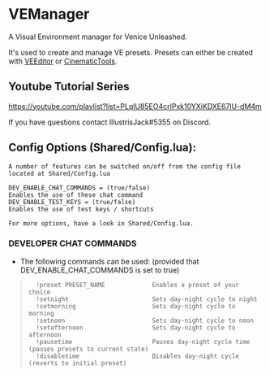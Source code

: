 # VEManager
A Visual Environment manager for Venice Unleashed.

It's used to create and manage VE presets. Presets can either be created with [VEEditor](https://github.com/BF3RM/VEEditor) or [CinematicTools](https://github.com/Powback/VEXT-CinematicTools).

## Youtube Tutorial Series
https://youtube.com/playlist?list=PLqlU85EO4crIPxk10YXiKDXE67lU-dM4m

If you have questions contact IllustrisJack#5355 on Discord.

## Config Options (Shared/Config.lua):
	A number of features can be switched on/off from the config file located at Shared/Config.lua

	DEV_ENABLE_CHAT_COMMANDS = (true/false)							Enables the use of these chat command
 	DEV_ENABLE_TEST_KEYS = (true/false)								Enables the use of test keys / shortcuts

	For more options, have a look in Shared/Config.lua.

### DEVELOPER CHAT COMMANDS
+   The following commands can be used: (provided that DEV_ENABLE_CHAT_COMMANDS is set to true)
>       !preset PRESET_NAME				Enables a preset of your choice
>       !setnight						Sets day-night cycle to night
>       !setmorning						Sets day-night cycle to morning
>       !setnoon						Sets day-night cycle to noon
>       !setafternoon					Sets day-night cycle to afternoon
>       !pausetime						Pauses day-night cycle time (pauses presets to current state)
>       !disabletime					Disables day-night cycle (reverts to initial preset)

